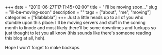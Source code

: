 +++
date = "2010-06-27T17:11:45+02:00"
title = "I'll be moving soon..."
slug = "ill-be-moving-soon"
description = ""
tags = ["about", "me", "moving"]
categories = ["Blablabla"]
+++
Just a little heads up to all of you who stumble upon this place: I'll be moving servers and stuff in the coming month to linode and most likely there'll be some downtimes and fuckups so just thought to let you all know (this sounds like there's someone reading this blog at all, heh).

Hope I won't forget to make backups.
